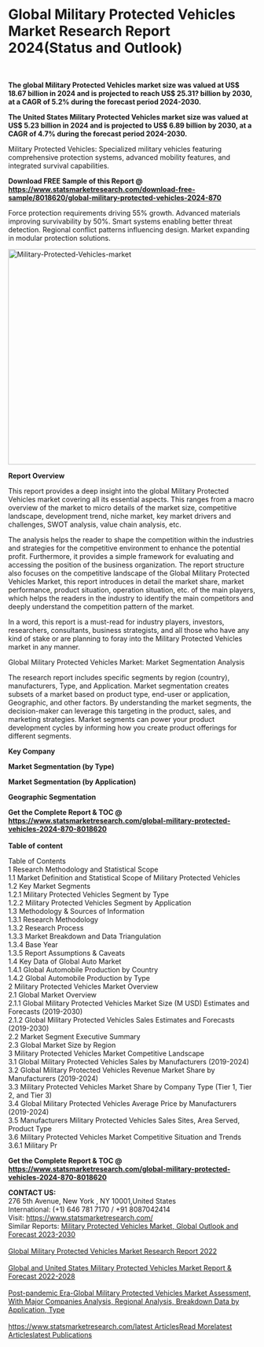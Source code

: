 <h1>Global Military Protected Vehicles Market Research Report 2024(Status and Outlook)</h1><br/><p><strong>The global Military Protected Vehicles market size was valued at US$ 18.67 billion in 2024 and is projected to reach US$ 25.31? billion by 2030, at a <strong>CAGR</strong> of 5.2% during the forecast period 2024-2030.</strong></p><p><strong>The United States Military Protected Vehicles market size was valued at US$ 5.23 billion in 2024 and is projected to US$ 6.89 billion by 2030, at a <strong>CAGR</strong> of 4.7% during the forecast period 2024-2030.</strong></p><p>Military Protected Vehicles: Specialized military vehicles featuring comprehensive protection systems, advanced mobility features, and integrated survival capabilities.</p><p><strong>Download FREE Sample of this Report @ <a href="https://www.statsmarketresearch.com/download-free-sample/8018620/global-military-protected-vehicles-2024-870">https://www.statsmarketresearch.com/download-free-sample/8018620/global-military-protected-vehicles-2024-870</a></strong></p><p>Force protection requirements driving 55% growth. Advanced materials improving survivability by 50%. Smart systems enabling better threat detection. Regional conflict patterns influencing design. Market expanding in modular protection solutions.</p><p><img alt="Military-Protected-Vehicles-market" src="https://www.grandresearchstore.com/assets/report-images/Military_Protected_Vehicles_market.png" style="width: 730px; height: 438px;"></p><p><strong>Report Overview</strong></p><p>This report provides a deep insight into the global Military Protected Vehicles market covering all its essential aspects. This ranges from a macro overview of the market to micro details of the market size, competitive landscape, development trend, niche market, key market drivers and challenges, SWOT analysis, value chain analysis, etc.</p><p>The analysis helps the reader to shape the competition within the industries and strategies for the competitive environment to enhance the potential profit. Furthermore, it provides a simple framework for evaluating and accessing the position of the business organization. The report structure also focuses on the competitive landscape of the Global Military Protected Vehicles Market, this report introduces in detail the market share, market performance, product situation, operation situation, etc. of the main players, which helps the readers in the industry to identify the main competitors and deeply understand the competition pattern of the market.</p><p>In a word, this report is a must-read for industry players, investors, researchers, consultants, business strategists, and all those who have any kind of stake or are planning to foray into the Military Protected Vehicles market in any manner.</p><p>Global Military Protected Vehicles Market: Market Segmentation Analysis</p><p>The research report includes specific segments by region (country), manufacturers, Type, and Application. Market segmentation creates subsets of a market based on product type, end-user or application, Geographic, and other factors. By understanding the market segments, the decision-maker can leverage this targeting in the product, sales, and marketing strategies. Market segments can power your product development cycles by informing how you create product offerings for different segments.</p><p><strong>Key Company</strong></p><p><strong>Market Segmentation (by Type)</strong></p><p><strong>Market Segmentation (<strong>by Application</strong>)</strong></p><p><strong>Geographic Segmentation</strong></p><div><b>Get the Complete Report & TOC @ <a href="https://www.statsmarketresearch.com/global-military-protected-vehicles-2024-870-8018620">https://www.statsmarketresearch.com/global-military-protected-vehicles-2024-870-8018620</a></b></div><br><b>Table of content</b><p>Table of Contents<br /> 1 Research Methodology and Statistical Scope<br /> 1.1 Market Definition and Statistical Scope of Military Protected Vehicles<br /> 1.2 Key Market Segments<br /> 1.2.1 Military Protected Vehicles Segment by Type<br /> 1.2.2 Military Protected Vehicles Segment by Application<br /> 1.3 Methodology & Sources of Information<br /> 1.3.1 Research Methodology<br /> 1.3.2 Research Process<br /> 1.3.3 Market Breakdown and Data Triangulation<br /> 1.3.4 Base Year<br /> 1.3.5 Report Assumptions & Caveats<br /> 1.4 Key Data of Global Auto Market<br /> 1.4.1 Global Automobile Production by Country<br /> 1.4.2 Global Automobile Production by Type<br /> 2 Military Protected Vehicles Market Overview<br /> 2.1 Global Market Overview<br /> 2.1.1 Global Military Protected Vehicles Market Size (M USD) Estimates and Forecasts (2019-2030)<br /> 2.1.2 Global Military Protected Vehicles Sales Estimates and Forecasts (2019-2030)<br /> 2.2 Market Segment Executive Summary<br /> 2.3 Global Market Size by Region<br /> 3 Military Protected Vehicles Market Competitive Landscape<br /> 3.1 Global Military Protected Vehicles Sales by Manufacturers (2019-2024)<br /> 3.2 Global Military Protected Vehicles Revenue Market Share by Manufacturers (2019-2024)<br /> 3.3 Military Protected Vehicles Market Share by Company Type (Tier 1, Tier 2, and Tier 3)<br /> 3.4 Global Military Protected Vehicles Average Price by Manufacturers (2019-2024)<br /> 3.5 Manufacturers Military Protected Vehicles Sales Sites, Area Served, Product Type<br /> 3.6 Military Protected Vehicles Market Competitive Situation and Trends<br /> 3.6.1 Military Pr<br><div><b>Get the Complete Report & TOC @ <a href="https://www.statsmarketresearch.com/global-military-protected-vehicles-2024-870-8018620">https://www.statsmarketresearch.com/global-military-protected-vehicles-2024-870-8018620</a></b></div></p> <b>CONTACT US:</b><br>276 5th Avenue, New York , NY 10001,United States<br>International: (+1) 646 781 7170 / +91 8087042414<br>Visit: <a href="https://www.statsmarketresearch.com/">https://www.statsmarketresearch.com/</a><br>Similar Reports: <a href="https://www.statsmarketresearch.com/global-military-protected-vehicles-2024-870-8018620">Military Protected Vehicles Market, Global Outlook and Forecast 2023-2030</a><br/><br/><a href="https://www.statsmarketresearch.com/global-military-protected-vehicles-2024-870-8018620">Global Military Protected Vehicles Market Research Report 2022</a><br/><br/><a href="https://www.statsmarketresearch.com/global-military-protected-vehicles-2024-870-8018620">Global and United States Military Protected Vehicles Market Report & Forecast 2022-2028</a><br/><br/><a href="https://www.statsmarketresearch.com/global-military-protected-vehicles-2024-870-8018620">Post-pandemic Era-Global Military Protected Vehicles Market Assessment, With Major Companies Analysis, Regional Analysis, Breakdown Data by Application, Type</a><br/><br/><a href="https://gyeongbokgung.com">https://www.statsmarketresearch.com/</a><a href="https://hallyeomaritime.com">latest Articles</a><a href="https://jingwansa.com">Read More</a><a href=https://nguoiviet.jp/">latest Articles</a><a href="https://www.intelmarketresearch.com/">latest Publications</a>